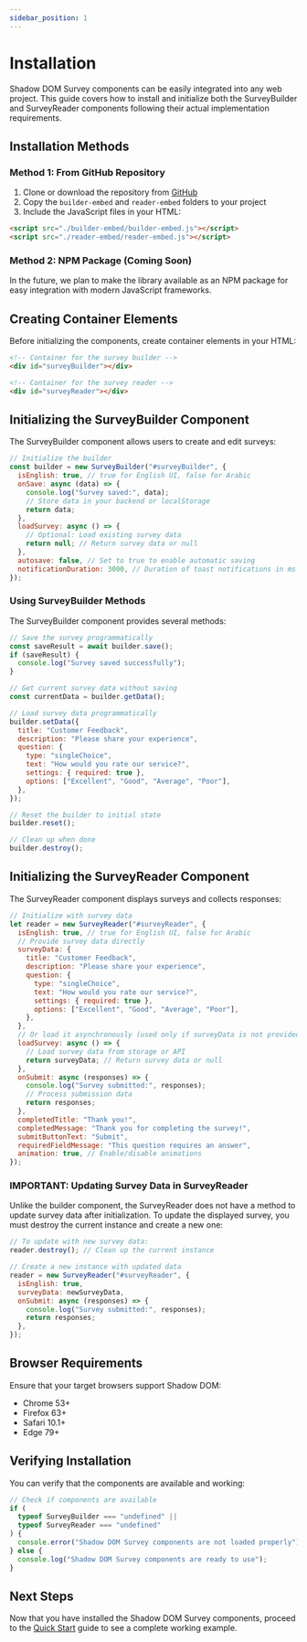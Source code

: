 ```yaml
---
sidebar_position: 1
---
```


# Installation

Shadow DOM Survey components can be easily integrated into any web project. This guide covers how to install and initialize both the SurveyBuilder and SurveyReader components following their actual implementation requirements.

## Installation Methods

### Method 1: From GitHub Repository

1. Clone or download the repository from [GitHub](https://github.com/SKoRSA/shadow-dom-survey)
2. Copy the `builder-embed` and `reader-embed` folders to your project
3. Include the JavaScript files in your HTML:

```html
<script src="./builder-embed/builder-embed.js"></script>
<script src="./reader-embed/reader-embed.js"></script>
```

### Method 2: NPM Package (Coming Soon)

In the future, we plan to make the library available as an NPM package for easy integration with modern JavaScript frameworks.

## Creating Container Elements

Before initializing the components, create container elements in your HTML:

```html
<!-- Container for the survey builder -->
<div id="surveyBuilder"></div>

<!-- Container for the survey reader -->
<div id="surveyReader"></div>
```

## Initializing the SurveyBuilder Component

The SurveyBuilder component allows users to create and edit surveys:

```javascript
// Initialize the builder
const builder = new SurveyBuilder("#surveyBuilder", {
  isEnglish: true, // true for English UI, false for Arabic
  onSave: async (data) => {
    console.log("Survey saved:", data);
    // Store data in your backend or localStorage
    return data;
  },
  loadSurvey: async () => {
    // Optional: Load existing survey data
    return null; // Return survey data or null
  },
  autosave: false, // Set to true to enable automatic saving
  notificationDuration: 3000, // Duration of toast notifications in ms
});
```

### Using SurveyBuilder Methods

The SurveyBuilder component provides several methods:

```javascript
// Save the survey programmatically
const saveResult = await builder.save();
if (saveResult) {
  console.log("Survey saved successfully");
}

// Get current survey data without saving
const currentData = builder.getData();

// Load survey data programmatically
builder.setData({
  title: "Customer Feedback",
  description: "Please share your experience",
  question: {
    type: "singleChoice",
    text: "How would you rate our service?",
    settings: { required: true },
    options: ["Excellent", "Good", "Average", "Poor"],
  },
});

// Reset the builder to initial state
builder.reset();

// Clean up when done
builder.destroy();
```

## Initializing the SurveyReader Component

The SurveyReader component displays surveys and collects responses:

```javascript
// Initialize with survey data
let reader = new SurveyReader("#surveyReader", {
  isEnglish: true, // true for English UI, false for Arabic
  // Provide survey data directly
  surveyData: {
    title: "Customer Feedback",
    description: "Please share your experience",
    question: {
      type: "singleChoice",
      text: "How would you rate our service?",
      settings: { required: true },
      options: ["Excellent", "Good", "Average", "Poor"],
    },
  },
  // Or load it asynchronously (used only if surveyData is not provided)
  loadSurvey: async () => {
    // Load survey data from storage or API
    return surveyData; // Return survey data or null
  },
  onSubmit: async (responses) => {
    console.log("Survey submitted:", responses);
    // Process submission data
    return responses;
  },
  completedTitle: "Thank you!",
  completedMessage: "Thank you for completing the survey!",
  submitButtonText: "Submit",
  requiredFieldMessage: "This question requires an answer",
  animation: true, // Enable/disable animations
});
```

### IMPORTANT: Updating Survey Data in SurveyReader

Unlike the builder component, the SurveyReader does not have a method to update survey data after initialization. To update the displayed survey, you must destroy the current instance and create a new one:

```javascript
// To update with new survey data:
reader.destroy(); // Clean up the current instance

// Create a new instance with updated data
reader = new SurveyReader("#surveyReader", {
  isEnglish: true,
  surveyData: newSurveyData,
  onSubmit: async (responses) => {
    console.log("Survey submitted:", responses);
    return responses;
  },
});
```

## Browser Requirements

Ensure that your target browsers support Shadow DOM:

- Chrome 53+
- Firefox 63+
- Safari 10.1+
- Edge 79+

## Verifying Installation

You can verify that the components are available and working:

```javascript
// Check if components are available
if (
  typeof SurveyBuilder === "undefined" ||
  typeof SurveyReader === "undefined"
) {
  console.error("Shadow DOM Survey components are not loaded properly");
} else {
  console.log("Shadow DOM Survey components are ready to use");
}
```

## Next Steps

Now that you have installed the Shadow DOM Survey components, proceed to the [Quick Start](quick-start.md) guide to see a complete working example.

